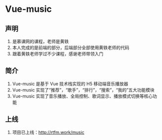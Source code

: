 # Vue-music

## 声明
1. 是慕课网的课程，老师是黄轶
2. 本人完成的是前端的部分，后端部分全部使用黄轶老师的代码
3. 跟着黄轶老师学过不少课程，感谢老师带领入门

## 简介
1. Vue-music 是基于 Vue 技术栈实现的 H5 移动端音乐播放器
2. Vue-music 实现了“推荐”，“歌手”，“排行”，“搜索”，“我的”五大功能模块
3. Vue-music 实现了音乐播放、全局控制、歌词显示、播放模式切换等核心功能

## 上线
1. 项目已上线：http://rtfm.work/music

